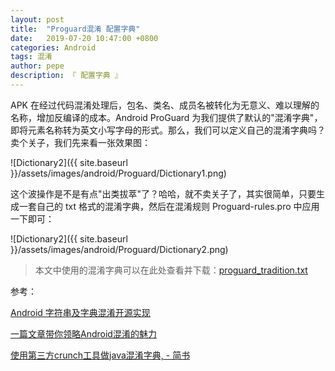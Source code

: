 ```yaml
---
layout: post
title:  "Proguard混淆 配置字典"
date:   2019-07-20 10:47:00 +0800
categories: Android
tags: 混淆
author: pepe
description: 『 配置字典 』
---
```


APK 在经过代码混淆处理后，包名、类名、成员名被转化为无意义、难以理解的名称，增加反编译的成本。Android ProGuard 为我们提供了默认的"混淆字典"，即将元素名称转为英文小写字母的形式。那么，我们可以定义自己的混淆字典吗？卖个关子，我们先来看一张效果图：

![Dictionary2]({{ site.baseurl }}/assets/images/android/Proguard/Dictionary1.png)

这个波操作是不是有点"出类拔萃"了？哈哈，就不卖关子了，其实很简单，只要生成一套自己的 txt 格式的混淆字典，然后在混淆规则 Proguard-rules.pro 中应用一下即可：

[](https://www.guardsquare.com/en/products/proguard/manual/usage)
![Dictionary2]({{ site.baseurl }}/assets/images/android/Proguard/Dictionary2.png)

> 本文中使用的混淆字典可以在此处查看并下载：[proguard_tradition.txt](https://github.com/Moosphan/SelfAssetRepository/blob/master/github/files/proguard-tradition.txt)

参考：

[Android 字符串及字典混淆开源实现](https://mp.weixin.qq.com/s/SRv1Oar87w1iKuDXS4oaew?)

[一篇文章带你领略Android混淆的魅力](https://www.jianshu.com/p/2fab1510eef8)

[使用第三方crunch工具做java混淆字典, - 简书](https://www.jianshu.com/p/791768f1f77c)